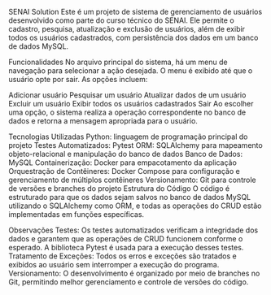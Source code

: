 SENAI Solution
Este é um projeto de sistema de gerenciamento de usuários desenvolvido como parte do curso técnico do SENAI. Ele permite o cadastro, pesquisa, atualização e exclusão de usuários, além de exibir todos os usuários cadastrados, com persistência dos dados em um banco de dados MySQL.

Funcionalidades
No arquivo principal do sistema, há um menu de navegação para selecionar a ação desejada. O menu é exibido até que o usuário opte por sair. As opções incluem:

Adicionar usuário
Pesquisar um usuário
Atualizar dados de um usuário
Excluir um usuário
Exibir todos os usuários cadastrados
Sair
Ao escolher uma opção, o sistema realiza a operação correspondente no banco de dados e retorna a mensagem apropriada para o usuário.

Tecnologias Utilizadas
Python: linguagem de programação principal do projeto
Testes Automatizados: Pytest
ORM: SQLAlchemy para mapeamento objeto-relacional e manipulação do banco de dados
Banco de Dados: MySQL
Containerização: Docker para empacotamento da aplicação
Orquestração de Contêineres: Docker Compose para configuração e gerenciamento de múltiplos contêineres
Versionamento: Git para controle de versões e branches do projeto
Estrutura do Código
O código é estruturado para que os dados sejam salvos no banco de dados MySQL utilizando o SQLAlchemy como ORM, e todas as operações do CRUD estão implementadas em funções específicas.

Observações
Testes: Os testes automatizados verificam a integridade dos dados e garantem que as operações de CRUD funcionem conforme o esperado. A biblioteca Pytest é usada para a execução desses testes.
Tratamento de Exceções: Todos os erros e exceções são tratados e exibidos ao usuário sem interromper a execução do programa.
Versionamento: O desenvolvimento é organizado por meio de branches no Git, permitindo melhor gerenciamento e controle de versões do código.